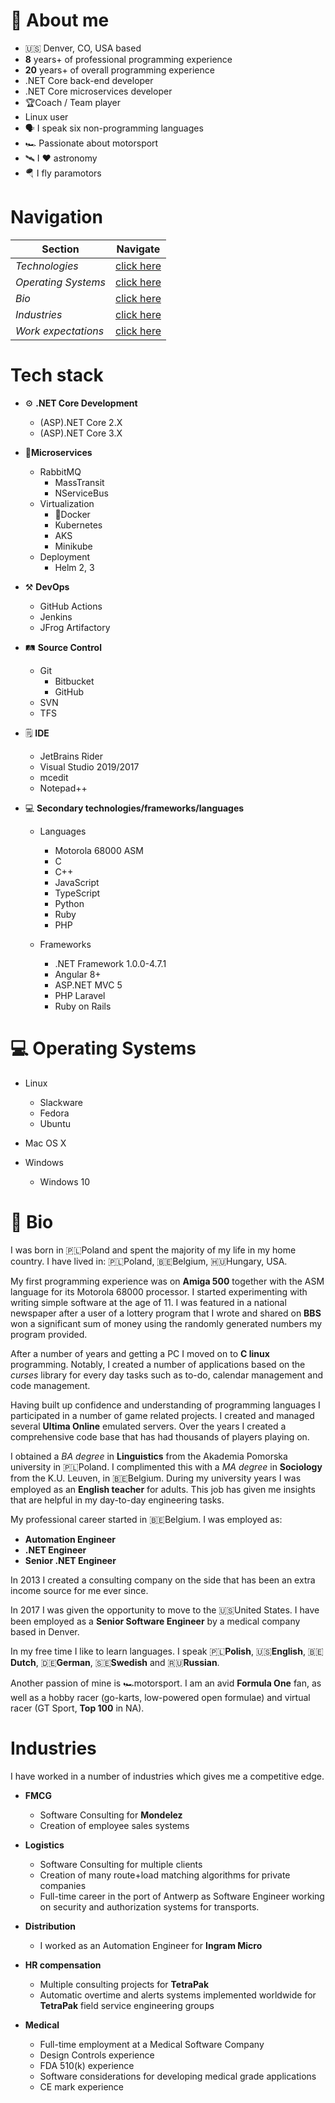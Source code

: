 # 🎉 About me

* 🇺🇸 Denver, CO, USA based
* **8** years+ of professional programming experience
* **20** years+ of overall programming experience
* .NET Core back-end developer
* .NET Core microservices developer
* 🏆Coach / Team player
* Linux user
* 🗣 I speak six non-programming languages 
* 🏎 Passionate about motorsport
* 🛰 I ❤️ astronomy
* 🪂 I fly paramotors


# Navigation

|Section|Navigate|
|--|--|
|*Technologies*|[click here](#tech-stack)|
|*Operating Systems*|[click here](#operating-systems)|
|*Bio*|[click here](#bio)|
|*Industries*|[click here](#industries)|
|*Work expectations*|[click here](#work-expectations)|

# Tech stack

* ⚙️ **.NET Core Development**

    * (ASP).NET Core 2.X
    * (ASP).NET Core 3.X

* 📱**Microservices**

    * RabbitMQ
        * MassTransit
        * NServiceBus
    * Virtualization
        * 🐳Docker
        * Kubernetes
        * AKS
        * Minikube
    * Deployment
        * Helm 2, 3

* ⚒ **DevOps**

    * GitHub Actions
    * Jenkins
    * JFrog Artifactory

* 🛤 **Source Control**

    * Git
        * Bitbucket
        * GitHub
    * SVN
    * TFS

* 🗒 **IDE**

    * JetBrains Rider
    * Visual Studio 2019/2017
    * mcedit
    * Notepad++

* 💻 **Secondary technologies/frameworks/languages**

    * Languages

        * Motorola 68000 ASM
        * C
        * C++
        * JavaScript
        * TypeScript
        * Python
        * Ruby
        * PHP
    
    * Frameworks
    
        * .NET Framework 1.0.0-4.7.1
        * Angular 8+
        * ASP.NET MVC 5
        * PHP Laravel
        * Ruby on Rails

# 💻 Operating Systems

* Linux
    * Slackware
    * Fedora
    * Ubuntu

* Mac OS X

* Windows
    * Windows 10

# 👤 Bio

I was born in 🇵🇱Poland and spent the majority of my life in my home country. I have lived in: 🇵🇱Poland, 🇧🇪Belgium, 🇭🇺Hungary, USA.

My first programming experience was on **Amiga 500** together with the ASM language for its Motorola 68000 processor. I started experimenting with writing simple software at the age of 11. I was featured in a national newspaper after a user of a lottery program that I wrote and shared on **BBS** won a significant sum of money using the randomly generated numbers my program provided.

After a number of years and getting a PC I moved on to **C linux** programming. Notably, I created a number of applications based on the *curses* library for every day tasks such as to-do, calendar management and code management.

Having built up confidence and understanding of programming languages I participated in a number of game related projects. I created and managed several **Ultima Online** emulated servers. Over the years I created a comprehensive code base that has had thousands of players playing on.

I obtained a *BA degree* in **Linguistics** from the Akademia Pomorska university in 🇵🇱Poland. I complimented this with a *MA degree* in **Sociology** from the K.U. Leuven, in 🇧🇪Belgium. During my university years I was employed as an **English teacher** for adults. This job has given me insights that are helpful in my day-to-day engineering tasks.

My professional career started in 🇧🇪Belgium. I was employed as:

* **Automation Engineer**
* **.NET Engineer**
* **Senior .NET Engineer**

In 2013 I created a consulting company on the side that has been an extra income source for me ever since.

In 2017 I was given the opportunity to move to the 🇺🇸United States. I have been employed as a **Senior Software Engineer** by a medical company based in Denver.

In my free time I like to learn languages. I speak 🇵🇱**Polish**, 🇺🇸**English**, 🇧🇪 **Dutch**, 🇩🇪**German**, 🇸🇪**Swedish** and 🇷🇺**Russian**. 

Another passion of mine is 🏎motorsport. I am an avid **Formula One** fan, as well as a hobby racer (go-karts, low-powered open formulae) and virtual racer (GT Sport, **Top 100** in NA).

# Industries

I have worked in a number of industries which gives me a competitive edge.

* **FMCG**

    * Software Consulting for **Mondelez**
    * Creation of employee sales systems

* **Logistics**

    * Software Consulting for multiple clients
    * Creation of many route+load matching algorithms for private companies
    * Full-time career in the port of Antwerp as Software Engineer working on security and authorization systems for transports.

* **Distribution**

    * I worked as an Automation Engineer for **Ingram Micro**

* **HR compensation**

    * Multiple consulting projects for **TetraPak**
    * Automatic overtime and alerts systems implemented worldwide for **TetraPak** field service engineering groups

* **Medical**

    * Full-time employment at a Medical Software Company
    * Design Controls experience
    * FDA 510(k) experience
    * Software considerations for developing medical grade applications
    * CE mark experience
